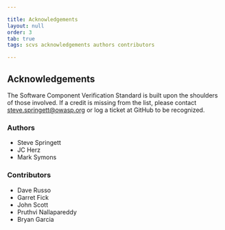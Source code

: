 ```yaml
---

title: Acknowledgements
layout: null
order: 3
tab: true
tags: scvs acknowledgements authors contributors

---
```


## Acknowledgements

The Software Component Verification Standard is built upon the shoulders of those involved. If a credit is missing
from the list, please contact steve.springett@owasp.org or log a ticket at GitHub to be recognized.

### Authors
* Steve Springett
* JC Herz
* Mark Symons

### Contributors
* Dave Russo
* Garret Fick
* John Scott
* Pruthvi Nallapareddy
* Bryan Garcia
